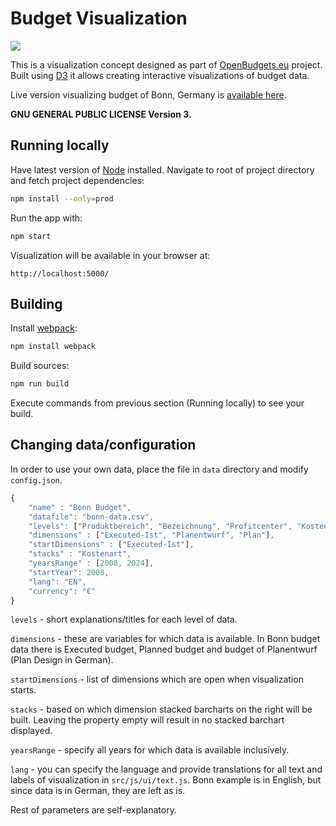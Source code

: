 # Budget Visualization

<img src="https://image.ibb.co/iQUdjb/budget.png" align="center">

This is a visualization concept designed as part of [OpenBudgets.eu](https://openbudgets.eu/) project. Built using [D3](https://d3js.org/) it allows creating interactive visualizations of budget data.

Live version visualizing budget of Bonn, Germany is [available here](https://budget-bonn.herokuapp.com/).

**GNU GENERAL PUBLIC LICENSE Version 3.**

## Running locally

Have latest version of [Node](https://nodejs.org/en/) installed. Navigate to root of project directory and fetch project dependencies:
```bash
npm install --only=prod
```
Run the app with:
```bash
npm start
```
Visualization will be available in your browser at:
```
http://localhost:5000/
```

## Building

Install [webpack](https://webpack.js.org/):

```bash
npm install webpack
```

Build sources:

```bash
npm run build
```
Execute commands from previous section (Running locally) to see your build.

## Changing data/configuration

In order to use your own data, place the file in `data` directory and modify `config.json`.

```js
{
	"name" : "Bonn Budget",
	"datafile": "bonn-data.csv",
	"levels": ["Produktbereich", "Bezeichnung", "Profitcenter", "Kostenart"],
	"dimensions" : ["Executed-Ist", "Planentwurf", "Plan"],
	"startDimensions" : ["Executed-Ist"],
	"stacks" : "Kostenart",
	"yearsRange" : [2008, 2024],
	"startYear": 2008,
	"lang": "EN",
	"currency": "€"
}
```
`levels` - short explanations/titles for each level of data.

`dimensions` - these are variables for which data is available. In Bonn budget data there is Executed budget, Planned budget and budget of Planentwurf (Plan Design in German).

`startDimensions` - list of dimensions which are open when visualization starts.

`stacks` - based on which dimension stacked barcharts on the right will be built. Leaving the property empty will result in no stacked barchart displayed.

`yearsRange` - specify all years for which data is available inclusively.

`lang` - you can specify the language and provide translations for all text and labels of visualization in `src/js/ui/text.js`. Bonn example is in English, but since data is in German, they are left as is.

Rest of parameters are self-explanatory.
